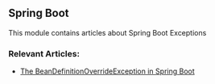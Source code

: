 ## Spring Boot

This module contains articles about Spring Boot Exceptions

### Relevant Articles:

- [The BeanDefinitionOverrideException in Spring Boot](https://www.baeldung.com/spring-boot-bean-definition-override-exception)
